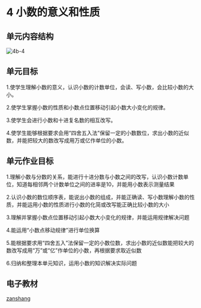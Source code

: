 # 4 小数的意义和性质

## 单元内容结构

![4b-4](https://r2.edui123.com/2023/04/4b-4.png)

## 单元目标

1.使学生理解小数的意义，认识小数的计数单位，会读、写小数，会比较小数的大小。

2.使学生掌握小数的性质和小数点位置移动引起小数大小变化的规律。

3.使学生会进行小数和十进复名数的相互改写。

4.使学生能够根据要求会用“四舍五入法”保留一定的小数数位，求出小数的近似数，并能把较大的数改写成用万或亿作单位的小数。

## 单元作业目标

1.理解小数与分数的关系，能进行十进分数与小数之间的改写，认识小数计数单位，知道每相邻两个计数单位之间的进率是10，并能用小数表示测量结果

2.认识小数的数位顺序表，能说出小数的组成，并能正确读、写小数理解小数的性质，并能运用小数的性质进行小数的化简或改写能正确比较小数的大小

3.理解并掌握小数点位置移动引起小数大小变化的规律，并能运用规律解决问题

4.能运用“小数点移动规律”进行单位换算

5.能根据要求用“四舍五入”法保留一定的小数位数，求出小数的近似数能把较大的数改写成用“万”或“亿”作单位的小数，再根据要求取近似数

6.归纳和整理本单元知识，运用小数的知识解决实际问题

## 电子教材

<Epep grade="xxsx4b" :pep="1221001402131" :pages="32" :paged="56" ></Epep>

[zanshang](../res/zanshang.md ':include')